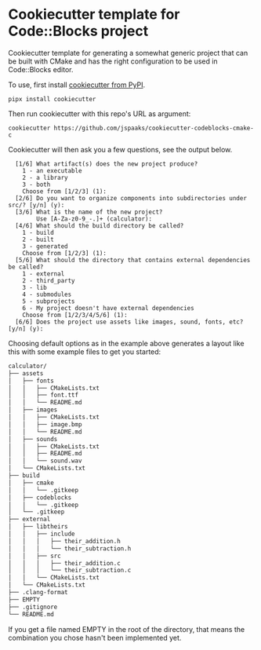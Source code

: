 # Cookiecutter template for Code::Blocks project

Cookiecutter template for generating a somewhat generic project that can be built
with CMake and has the right configuration to be used in Code::Blocks editor.

To use, first install [cookiecutter from PyPI](https://pypi.org/project/cookiecutter/).

```shell
pipx install cookiecutter
```

Then run cookiecutter with this repo's URL as argument:

```shell
cookiecutter https://github.com/jspaaks/cookiecutter-codeblocks-cmake-c
```

Cookiecutter will then ask you a few questions, see the output below.

```text
  [1/6] What artifact(s) does the new project produce?
    1 - an executable
    2 - a library
    3 - both
    Choose from [1/2/3] (1): 
  [2/6] Do you want to organize components into subdirectories under src/? [y/n] (y): 
  [3/6] What is the name of the new project?
        Use [A-Za-z0-9_-.]+ (calculator): 
  [4/6] What should the build directory be called?
    1 - build
    2 - built
    3 - generated
    Choose from [1/2/3] (1): 
  [5/6] What should the directory that contains external dependencies be called?
    1 - external
    2 - third_party
    3 - lib
    4 - submodules
    5 - subprojects
    6 - My project doesn't have external dependencies
    Choose from [1/2/3/4/5/6] (1): 
  [6/6] Does the project use assets like images, sound, fonts, etc? [y/n] (y): 
```

Choosing default options as in the example above generates a layout like this with some
example files to get you started:

```txt
calculator/
├── assets
│   ├── fonts
│   │   ├── CMakeLists.txt
│   │   ├── font.ttf
│   │   └── README.md
│   ├── images
│   │   ├── CMakeLists.txt
│   │   ├── image.bmp
│   │   └── README.md
│   ├── sounds
│   │   ├── CMakeLists.txt
│   │   ├── README.md
│   │   └── sound.wav
│   └── CMakeLists.txt
├── build
│   ├── cmake
│   │   └── .gitkeep
│   ├── codeblocks
│   │   └── .gitkeep
│   └── .gitkeep
├── external
│   ├── libtheirs
│   │   ├── include
│   │   │   ├── their_addition.h
│   │   │   └── their_subtraction.h
│   │   ├── src
│   │   │   ├── their_addition.c
│   │   │   └── their_subtraction.c
│   │   └── CMakeLists.txt
│   └── CMakeLists.txt
├── .clang-format
├── EMPTY
├── .gitignore
└── README.md
```

If you get a file named EMPTY in the root of the directory, that means the combination you chose hasn't been implemented yet.

